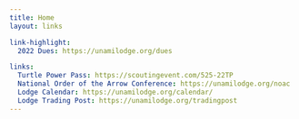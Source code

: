 ```yaml
---
title: Home
layout: links

link-highlight:
  2022 Dues: https://unamilodge.org/dues

links:
  Turtle Power Pass: https://scoutingevent.com/525-22TP
  National Order of the Arrow Conference: https://unamilodge.org/noac
  Lodge Calendar: https://unamilodge.org/calendar/
  Lodge Trading Post: https://unamilodge.org/tradingpost
---
```

